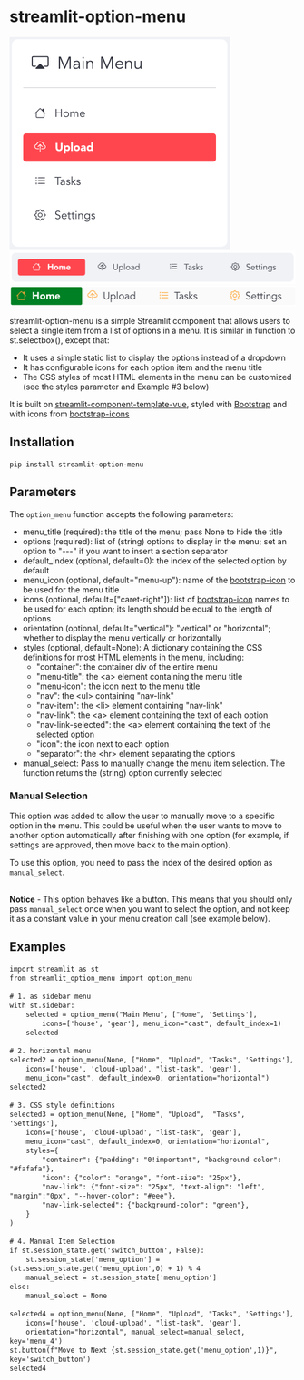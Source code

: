 # streamlit-option-menu
![](./img/menu.png)
![](./img/horizontal_menu.png)
![](./img/styled_menu.png)

streamlit-option-menu is a simple Streamlit component that allows users to select a single item from a list of options in a menu.
It is similar in function to st.selectbox(), except that:
- It uses a simple static list to display the options instead of a dropdown
- It has configurable icons for each option item and the menu title
- The CSS styles of most HTML elements in the menu can be customized (see the styles parameter and Example #3 below)

It is built on [streamlit-component-template-vue](https://github.com/andfanilo/streamlit-component-template-vue), styled with [Bootstrap](https://getbootstrap.com/) and with icons from [bootstrap-icons](https://icons.getbootstrap.com/)

## Installation
```
pip install streamlit-option-menu
```

## Parameters
The `option_menu` function accepts the following parameters:
- menu_title (required): the title of the menu; pass None to hide the title
- options (required): list of (string) options to display in the menu; set an option to "---" if you want to insert a section separator
- default_index (optional, default=0): the index of the selected option by default
- menu_icon (optional, default="menu-up"): name of the [bootstrap-icon](https://icons.getbootstrap.com/) to be used for the menu title
- icons (optional, default=["caret-right"]): list of [bootstrap-icon](https://icons.getbootstrap.com/) names to be used for each option; its length should be equal to the length of options
- orientation (optional, default="vertical"): "vertical" or "horizontal"; whether to display the menu vertically or horizontally
- styles (optional, default=None): A dictionary containing the CSS definitions for most HTML elements in the menu, including:
    * "container": the container div of the entire menu
    * "menu-title": the &lt;a> element containing the menu title
    * "menu-icon": the icon next to the menu title
    * "nav": the &lt;ul> containing "nav-link"
    * "nav-item": the &lt;li> element containing "nav-link"
    * "nav-link": the &lt;a> element containing the text of each option
    * "nav-link-selected": the &lt;a> element containing the text of the selected option
    * "icon": the icon next to each option
    * "separator": the &lt;hr> element separating the options
- manual_select: Pass to manually change the menu item selection. 
The function returns the (string) option currently selected

### Manual Selection
This option was added to allow the user to manually move to a specific option in the menu. This could be useful when the user wants to move to another option automatically after finishing with one option (for example, if settings are approved, then move back to the main option).

To use this option, you need to pass the index of the desired option as `manual_select`.

<br>**Notice** - This option behaves like a button. This means that you should only pass `manual_select` once when you want to select the option, and not keep it as a constant value in your menu creation call (see example below).


## Examples
```
import streamlit as st
from streamlit_option_menu import option_menu

# 1. as sidebar menu
with st.sidebar:
    selected = option_menu("Main Menu", ["Home", 'Settings'], 
        icons=['house', 'gear'], menu_icon="cast", default_index=1)
    selected

# 2. horizontal menu
selected2 = option_menu(None, ["Home", "Upload", "Tasks", 'Settings'], 
    icons=['house', 'cloud-upload', "list-task", 'gear'], 
    menu_icon="cast", default_index=0, orientation="horizontal")
selected2

# 3. CSS style definitions
selected3 = option_menu(None, ["Home", "Upload",  "Tasks", 'Settings'], 
    icons=['house', 'cloud-upload', "list-task", 'gear'], 
    menu_icon="cast", default_index=0, orientation="horizontal",
    styles={
        "container": {"padding": "0!important", "background-color": "#fafafa"},
        "icon": {"color": "orange", "font-size": "25px"}, 
        "nav-link": {"font-size": "25px", "text-align": "left", "margin":"0px", "--hover-color": "#eee"},
        "nav-link-selected": {"background-color": "green"},
    }
)

# 4. Manual Item Selection
if st.session_state.get('switch_button', False):
    st.session_state['menu_option'] = (st.session_state.get('menu_option',0) + 1) % 4
    manual_select = st.session_state['menu_option']
else:
    manual_select = None
    
selected4 = option_menu(None, ["Home", "Upload", "Tasks", 'Settings'], 
    icons=['house', 'cloud-upload', "list-task", 'gear'], 
    orientation="horizontal", manual_select=manual_select, key='menu_4')
st.button(f"Move to Next {st.session_state.get('menu_option',1)}", key='switch_button')
selected4
```
